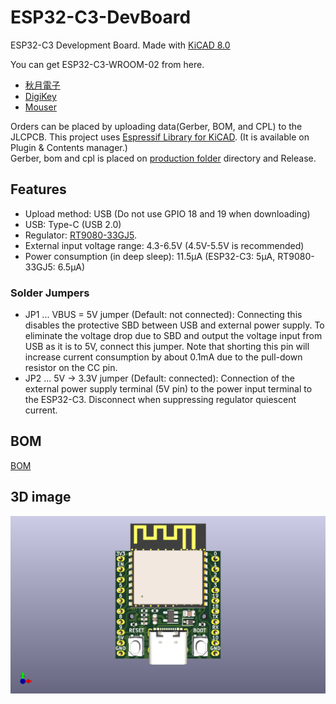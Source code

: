# ESP32-C3-DevBoard
ESP32-C3 Development Board. Made with [KiCAD 8.0](https://KiCAD.org)

You can get ESP32-C3-WROOM-02 from here.  
* [秋月電子](https://akizukidenshi.com/catalog/g/gM-17493/)  
* [DigiKey](https://www.digikey.jp/ja/products/detail/espressif-systems/ESP32-C3-WROOM-02-N4/14553031)
* [Mouser](https://www.mouser.jp/ProductDetail/Espressif-Systems/ESP32-C3-WROOM-02-N4?qs=stqOd1AaK7%2FqjTZKEOgfUg%3D%3D)

Orders can be placed by uploading data(Gerber, BOM, and CPL) to the JLCPCB. 
This project uses [Espressif Library for KiCAD](https://github.com/espressif/kicad-libraries). (It is available on Plugin & Contents manager.)  
Gerber, bom and cpl is placed on [production folder](/production) directory and Release. 

## Features
* Upload method: USB (Do not use GPIO 18 and 19 when downloading)
* USB: Type-C (USB 2.0)
* Regulator: [RT9080-33GJ5](https://www.richtek.com/Products/Linear%20Regulator/Single%20Output%20Linear%20Regulator/RT9080?sc_lang=en).
* External input voltage range: 4.3-6.5V (4.5V-5.5V is recommended)
* Power consumption (in deep sleep): 11.5µA (ESP32-C3: 5µA, RT9080-33GJ5: 6.5µA)

### Solder Jumpers
* JP1 ... VBUS = 5V jumper (Default: not connected): Connecting this disables the protective SBD between USB and external power supply. To eliminate the voltage drop due to SBD and output the voltage input from USB as it is to 5V, connect this jumper. Note that shorting this pin will increase current consumption by about 0.1mA due to the pull-down resistor on the CC pin.
* JP2 ... 5V -> 3.3V jumper (Default: connected): Connection of the external power supply terminal (5V pin) to the power input terminal to the ESP32-C3. Disconnect when suppressing regulator quiescent current.

## BOM
[BOM](/production/bom.csv)

## 3D image
![image](/ESP32-C3-DevBoard.png)
